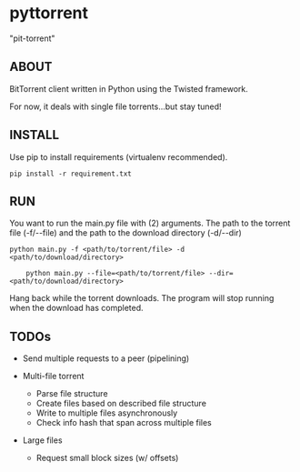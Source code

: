 # pyttorrent 
"pit-torrent"


ABOUT
----
BitTorrent client written in Python using the Twisted framework.

For now, it deals with single file torrents...but stay tuned!


INSTALL
----
Use pip to install requirements (virtualenv recommended).

    pip install -r requirement.txt


RUN
----
You want to run the main.py file with (2) arguments.
The path to the torrent file (-f/--file) and the path to the download directory (-d/--dir)

    python main.py -f <path/to/torrent/file> -d <path/to/download/directory>

		python main.py --file=<path/to/torrent/file> --dir=<path/to/download/directory>

Hang back while the torrent downloads.
The program will stop running when the download has completed.


TODOs
----
* Send multiple requests to a peer (pipelining)

* Multi-file torrent
    * Parse file structure
    * Create files based on described file structure
    * Write to multiple files asynchronously
    * Check info hash that span across multiple files

* Large files
    * Request small block sizes (w/ offsets)